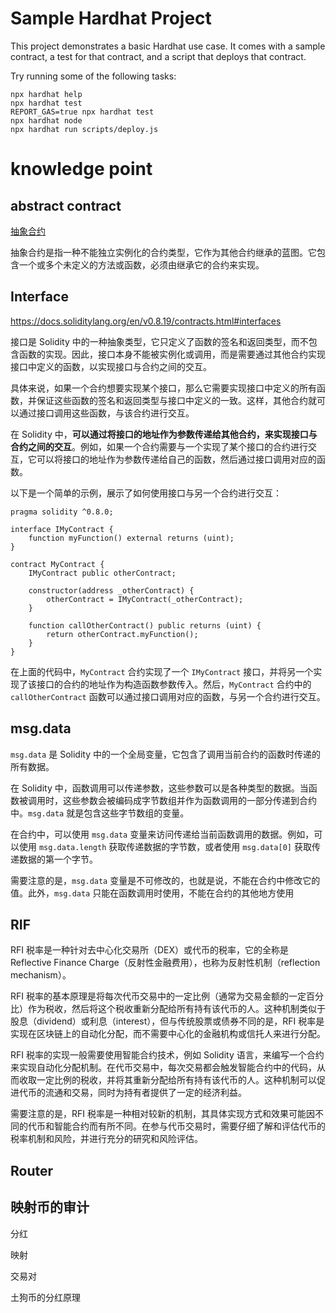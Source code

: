 # Sample Hardhat Project

This project demonstrates a basic Hardhat use case. It comes with a sample contract, a test for that contract, and a script that deploys that contract.

Try running some of the following tasks:

```shell
npx hardhat help
npx hardhat test
REPORT_GAS=true npx hardhat test
npx hardhat node
npx hardhat run scripts/deploy.js
```

# knowledge point

## abstract contract

[抽象合约](https://docs.soliditylang.org/en/v0.8.19/contracts.html#abstract-contracts)

抽象合约是指一种不能独立实例化的合约类型，它作为其他合约继承的蓝图。它包含一个或多个未定义的方法或函数，必须由继承它的合约来实现。

## Interface

https://docs.soliditylang.org/en/v0.8.19/contracts.html#interfaces

接口是 Solidity 中的一种抽象类型，它只定义了函数的签名和返回类型，而不包含函数的实现。因此，接口本身不能被实例化或调用，而是需要通过其他合约实现接口中定义的函数，以实现接口与合约之间的交互。

具体来说，如果一个合约想要实现某个接口，那么它需要实现接口中定义的所有函数，并保证这些函数的签名和返回类型与接口中定义的一致。这样，其他合约就可以通过接口调用这些函数，与该合约进行交互。

在 Solidity 中，**可以通过将接口的地址作为参数传递给其他合约，来实现接口与合约之间的交互**。例如，如果一个合约需要与一个实现了某个接口的合约进行交互，它可以将接口的地址作为参数传递给自己的函数，然后通过接口调用对应的函数。

以下是一个简单的示例，展示了如何使用接口与另一个合约进行交互：

```
pragma solidity ^0.8.0;

interface IMyContract {
    function myFunction() external returns (uint);
}

contract MyContract {
    IMyContract public otherContract;

    constructor(address _otherContract) {
        otherContract = IMyContract(_otherContract);
    }

    function callOtherContract() public returns (uint) {
        return otherContract.myFunction();
    }
}
```

在上面的代码中，`MyContract` 合约实现了一个 `IMyContract` 接口，并将另一个实现了该接口的合约的地址作为构造函数参数传入。然后，`MyContract` 合约中的 `callOtherContract` 函数可以通过接口调用对应的函数，与另一个合约进行交互。

## msg.data

`msg.data` 是 Solidity 中的一个全局变量，它包含了调用当前合约的函数时传递的所有数据。

在 Solidity 中，函数调用可以传递参数，这些参数可以是各种类型的数据。当函数被调用时，这些参数会被编码成字节数组并作为函数调用的一部分传递到合约中。`msg.data` 就是包含这些字节数组的变量。

在合约中，可以使用 `msg.data` 变量来访问传递给当前函数调用的数据。例如，可以使用 `msg.data.length` 获取传递数据的字节数，或者使用 `msg.data[0]` 获取传递数据的第一个字节。

需要注意的是，`msg.data` 变量是不可修改的，也就是说，不能在合约中修改它的值。此外，`msg.data` 只能在函数调用时使用，不能在合约的其他地方使用

## RIF

RFI 税率是一种针对去中心化交易所（DEX）或代币的税率，它的全称是 Reflective Finance Charge（反射性金融费用），也称为反射性机制（reflection mechanism）。

RFI 税率的基本原理是将每次代币交易中的一定比例（通常为交易金额的一定百分比）作为税收，然后将这个税收重新分配给所有持有该代币的人。这种机制类似于股息（dividend）或利息（interest），但与传统股票或债券不同的是，RFI 税率是实现在区块链上的自动化分配，而不需要中心化的金融机构或信托人来进行分配。

RFI 税率的实现一般需要使用智能合约技术，例如 Solidity 语言，来编写一个合约来实现自动化分配机制。在代币交易中，每次交易都会触发智能合约中的代码，从而收取一定比例的税收，并将其重新分配给所有持有该代币的人。这种机制可以促进代币的流通和交易，同时为持有者提供了一定的经济利益。

需要注意的是，RFI 税率是一种相对较新的机制，其具体实现方式和效果可能因不同的代币和智能合约而有所不同。在参与代币交易时，需要仔细了解和评估代币的税率机制和风险，并进行充分的研究和风险评估。

## Router











## 映射币的审计











分红

映射

交易对

土狗币的分红原理









































